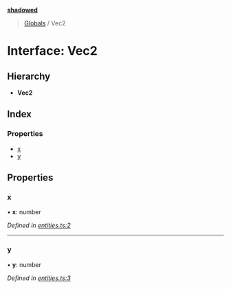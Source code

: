**[shadowed](../README.md)**

> [Globals](../README.md) / Vec2

# Interface: Vec2

## Hierarchy

* **Vec2**

## Index

### Properties

* [x](vec2.md#x)
* [y](vec2.md#y)

## Properties

### x

•  **x**: number

*Defined in [entities.ts:2](https://github.com/MD4/shadowed/blob/a52c63d/src/entities.ts#L2)*

___

### y

•  **y**: number

*Defined in [entities.ts:3](https://github.com/MD4/shadowed/blob/a52c63d/src/entities.ts#L3)*
